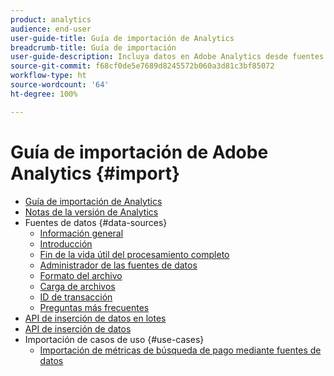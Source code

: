```yaml
---
product: analytics
audience: end-user
user-guide-title: Guía de importación de Analytics
breadcrumb-title: Guía de importación
user-guide-description: Incluya datos en Adobe Analytics desde fuentes externas, ya sea de forma masiva o en tiempo real.
source-git-commit: f68cf0de5e7689d8245572b060a3d81c3bf85072
workflow-type: ht
source-wordcount: '64'
ht-degree: 100%

---
```



# Guía de importación de Adobe Analytics {#import}

+ [Guía de importación de Analytics](home.md)
+ [Notas de la versión de Analytics](https://experienceleague.adobe.com/docs/analytics/release-notes/latest.html?lang=es)
+ Fuentes de datos {#data-sources}
   + [Información general](data-sources/overview.md)
   + [Introducción](data-sources/getting-started.md)
   + [Fin de la vida útil del procesamiento completo](data-sources/full-processing-eol.md)
   + [Administrador de las fuentes de datos](data-sources/manage.md)
   + [Formato del archivo](data-sources/file-format.md)
   + [Carga de archivos](data-sources/file-upload.md)
   + [ID de transacción](data-sources/transactionid.md)
   + [Preguntas más frecuentes](data-sources/faq.md)
+ [API de inserción de datos en lotes](bulk-data-insertion-api/bulk-data-insert.md)
+ [API de inserción de datos](c-data-insertion-api/c-data-insertion-api.md)
+ Importación de casos de uso {#use-cases}
   + [Importación de métricas de búsqueda de pago mediante fuentes de datos](use-cases/paid-search-metrics.md)
